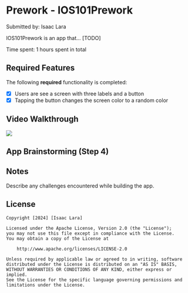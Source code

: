 # Prework - IOS101Prework

Submitted by: Isaac Lara

IOS101Prework is an app that... [TODO] 

Time spent: 1 hours spent in total

## Required Features

The following **required** functionality is completed:

- [x] Users are see a screen with three labels and a button
- [x] Tapping the button changes the screen color to a random color
 
## Video Walkthrough

<div>
    <a href="https://www.loom.com/share/d1a16ab6d5b949799ee537e352a6a5cd">
    </a>
    <a href="https://www.loom.com/share/d1a16ab6d5b949799ee537e352a6a5cd">
      <img style="max-width:300px;" src="https://cdn.loom.com/sessions/thumbnails/d1a16ab6d5b949799ee537e352a6a5cd-c22119915bc45690-full-play.gif">
    </a>
  </div>

## App Brainstorming (Step 4)

## Notes

Describe any challenges encountered while building the app.

## License

    Copyright [2024] [Isaac Lara]

    Licensed under the Apache License, Version 2.0 (the "License");
    you may not use this file except in compliance with the License.
    You may obtain a copy of the License at

        http://www.apache.org/licenses/LICENSE-2.0

    Unless required by applicable law or agreed to in writing, software
    distributed under the License is distributed on an "AS IS" BASIS,
    WITHOUT WARRANTIES OR CONDITIONS OF ANY KIND, either express or implied.
    See the License for the specific language governing permissions and
    limitations under the License.
